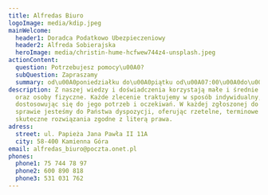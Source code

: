 ```yaml
---
title: Alfredas Biuro
logoImage: media/kdip.jpeg
mainWelcome:
  header1: Doradca Podatkowo Ubezpieczeniowy
  header2: Alfreda Sobierajska
  heroImage: media/christin-hume-hcfwew744z4-unsplash.jpeg
actionContent:
  question: Potrzebujesz pomocy\u00A0?
  subQuestion: Zapraszamy
  summary: od\u00A0poniedziałku do\u00A0piątku od\u00A07:00\u00A0do\u00A016:00
description: Z naszej wiedzy i doświadczenia korzystają małe i średnie firmy
  oraz osoby fizyczne. Każde zlecenie traktujemy w sposób indywidualny,
  dostosowując się do jego potrzeb i oczekiwań. W każdej zgłoszonej do nas
  sprawie jesteśmy do Państwa dyspozycji, oferując rzetelne, terminowe i
  skuteczne rozwiązania zgodne z literą prawa.
adress:
  street: ul. Papieża Jana Pawła II 11A
  city: 58-400 Kamienna Góra
email: alfredas_biuro@poczta.onet.pl
phones:
  phone1: 75 744 78 97
  phone2: 600 890 818
  phone3: 531 031 762
---
```

